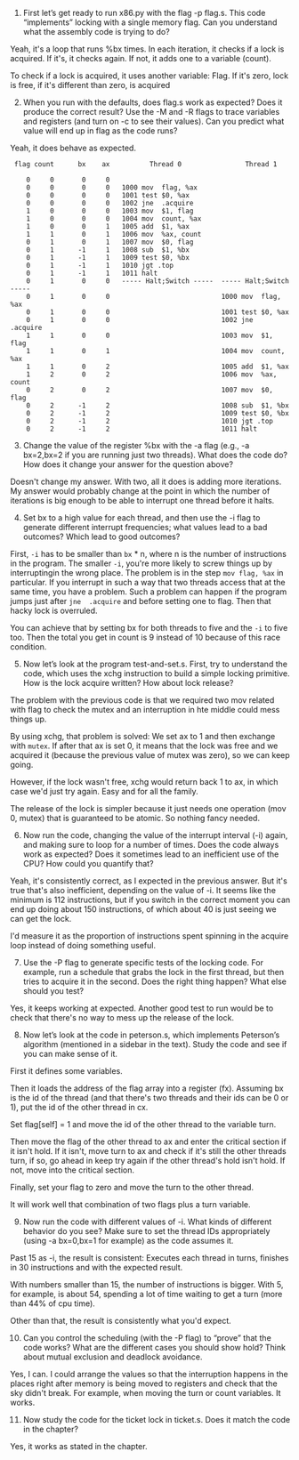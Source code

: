 1. First let’s get ready to run x86.py with the flag -p flag.s. This code “implements” locking with a single memory flag. Can you understand what the assembly code is trying to do?

Yeah, it's a loop that runs %bx times. In each iteration, it checks if a lock is acquired. If it's, it checks again. If not, it adds one to a variable (count).

To check if a lock is acquired, it uses another variable: Flag. If it's zero, lock is free, if it's different than zero, is acquired

2. When you run with the defaults, does flag.s work as expected? Does it produce the correct result? Use the -M and -R flags to trace variables and registers (and turn on -c to see their values). Can you predict what value will end up in flag as the code runs?

Yeah, it does behave as expected.

```
 flag count      bx    ax          Thread 0                Thread 1         

    0     0       0     0   
    0     0       0     0   1000 mov  flag, %ax
    0     0       0     0   1001 test $0, %ax
    0     0       0     0   1002 jne  .acquire
    1     0       0     0   1003 mov  $1, flag
    1     0       0     0   1004 mov  count, %ax
    1     0       0     1   1005 add  $1, %ax
    1     1       0     1   1006 mov  %ax, count
    0     1       0     1   1007 mov  $0, flag
    0     1      -1     1   1008 sub  $1, %bx
    0     1      -1     1   1009 test $0, %bx
    0     1      -1     1   1010 jgt .top
    0     1      -1     1   1011 halt
    0     1       0     0   ----- Halt;Switch -----  ----- Halt;Switch -----  
    0     1       0     0                            1000 mov  flag, %ax
    0     1       0     0                            1001 test $0, %ax
    0     1       0     0                            1002 jne  .acquire
    1     1       0     0                            1003 mov  $1, flag
    1     1       0     1                            1004 mov  count, %ax
    1     1       0     2                            1005 add  $1, %ax
    1     2       0     2                            1006 mov  %ax, count
    0     2       0     2                            1007 mov  $0, flag
    0     2      -1     2                            1008 sub  $1, %bx
    0     2      -1     2                            1009 test $0, %bx
    0     2      -1     2                            1010 jgt .top
    0     2      -1     2                            1011 halt
```

3. Change the value of the register %bx with the -a flag (e.g., -a bx=2,bx=2 if you are running just two threads). What does the code do? How does it change your answer for the question above?

Doesn't change my answer. With two, all it does is adding more iterations. My answer would probably change at the point in which the number of iterations is big enough to be able to interrupt one thread before it halts.

4. Set bx to a high value for each thread, and then use the -i flag to generate different interrupt frequencies; what values lead to a bad outcomes? Which lead to good outcomes?

First, `-i` has to be smaller than `bx` * n, where n is the number of instructions in the program. The smaller `-i`, you're more likely to screw things up by interruptingin the wrong place. The problem is in the step `mov flag, %ax` in particular. If you interrupt in such a way that two threads access that at the same time, you have a problem. Such a problem can happen if the program jumps just after `jne  .acquire` and before setting one to flag. Then that hacky lock is overruled.

You can achieve that by setting bx for both threads to five and the `-i` to five too. Then the total you get in count is 9 instead of 10 because of this race condition.

5. Now let’s look at the program test-and-set.s. First, try to understand the code, which uses the xchg instruction to build a simple locking primitive. How is the lock acquire written? How about lock release?

The problem with the previous code is that we required two mov related with flag to check the mutex and an interruption in hte middle could mess things up.

By using xchg, that problem is solved: We set ax to 1 and then exchange with `mutex`. If after that ax is set 0, it means that the lock was free and we acquired it (because the previous value of mutex was zero), so we can keep going.

However, if the lock wasn't free, xchg would return back 1 to ax, in which case we'd just try again. Easy and for all the family.

The release of the lock is simpler because it just needs one operation (mov 0, mutex) that is guaranteed to be atomic. So nothing fancy needed.

6. Now run the code, changing the value of the interrupt interval (-i) again, and making sure to loop for a number of times. Does the code always work as expected? Does it sometimes lead to an inefficient use of the CPU? How could you quantify that?

Yeah, it's consistently correct, as I expected in the previous answer. But it's true that's also inefficient, depending on the value of -i. It seems like the minimum is 112 instructions, but if you switch in the correct moment you can end up doing about 150 instructions, of which about 40 is just seeing we can get the lock.

I'd measure it as the proportion of instructions spent spinning in the acquire loop instead of doing something useful.

7. Use the -P flag to generate specific tests of the locking code. For example, run a schedule that grabs the lock in the first thread, but then tries to acquire it in the second. Does the right thing happen? What else should you test?

Yes, it keeps working at expected. Another good test to run would be to check that there's no way to mess up the release of the lock.

8. Now let’s look at the code in peterson.s, which implements Peterson’s algorithm (mentioned in a sidebar in the text). Study the code and see if you can make sense of it.

First it defines some variables.

Then it loads the address of the flag array into a register (fx). Assuming bx is the id of the thread (and that there's two threads and their ids can be 0 or 1), put the id of the other thread in cx.

Set flag[self] = 1 and move the id of the other thread to the variable turn.

Then move the flag of the other thread to ax and enter the critical section if it isn't hold.
If it isn't, move turn to ax and check if it's still the other threads turn, if so, go ahead in keep try again if the other thread's hold isn't hold. If not, move into the critical section.

Finally, set your flag to zero and move the turn to the other thread.

It will work well that combination of two flags plus a turn variable.

9. Now run the code with different values of -i. What kinds of different behavior do you see? Make sure to set the thread IDs appropriately (using -a bx=0,bx=1 for example) as the code assumes it.

Past 15 as -i, the result is consistent: Executes each thread in turns, finishes in 30 instructions and with the expected result.

With numbers smaller than 15, the number of instructions is bigger. With 5, for example, is about 54, spending a lot of time waiting to get a turn (more than 44% of cpu time).

Other than that, the result is consistently what you'd expect.

10. Can you control the scheduling (with the -P flag) to “prove” that the code works? What are the different cases you should show hold? Think about mutual exclusion and deadlock avoidance.

Yes, I can. I could arrange the values so that the interruption happens in the places right after memory is being moved to registers and check that the sky didn't break. For example, when moving the turn or count variables. It works.

11. Now study the code for the ticket lock in ticket.s. Does it match the code in the chapter?

Yes, it works as stated in the chapter.
